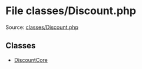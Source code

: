 File classes/Discount.php
=========

Source: [classes/Discount.php](https://github.com/PrestaShop/PrestaShop/blob/1.5.0.15/classes/Discount.php)


Classes
-------

* [DiscountCore](class.DiscountCore.md)

